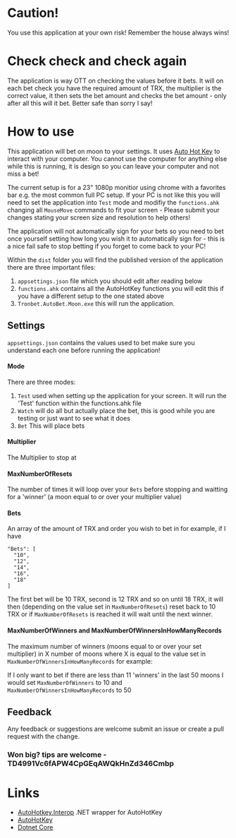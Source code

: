 # Caution!
You use this application at your own risk! Remember the house always wins!

# Check check and check again
The application is way OTT on checking the values before it bets. It will on each bet check you have the required amount of TRX, the multiplier is the correct value, it then sets the bet amount and checks the bet amount - only after all this will it bet. Better safe than sorry I say!

# How to use
This application will bet on moon to your settings. It uses [Auto Hot Key](https://www.autohotkey.com/) to interact with your computer. You cannot use the computer for anything else while this is running, it is design so you can leave your computer and not miss a bet!

The current setup is for a 23" 1080p monitior using chrome with a favorites bar e.g. the most common full PC setup. If your PC is not like this you will need to set the application into `Test` mode and modifiy the `functions.ahk` changing all `MouseMove` commands to fit your screen - Please submit your changes stating your screen size and resolution to help others!

The application will not automatically sign for your bets so you need to bet once yourself setting how long you wish it to automatically sign for - this is a nice fail safe to stop betting if you forget to come back to your PC!

Within the `dist` folder you will find the published version of the application there are three important files:
1. `appsettings.json` file which you should edit after reading below
1. `functions.ahk` contains all the AutoHotKey functions you will edit this if you have a different setup to the one stated above
1. `Tronbet.AutoBet.Moon.exe` this will run the application.

## Settings
`appsettings.json` contains the values used to bet make sure you understand each one before running the application!

#### Mode
There are three modes:
1. `Test` used when setting up the application for your screen. It will run the 'Test' function within the functions.ahk file
1. `Watch` will do all but actually place the bet, this is good while you are testing or just want to see what it does
1. `Bet` This will place bets

#### Multiplier
The Multiplier to stop at

#### MaxNumberOfResets
The number of times it will loop over your `Bets` before stopping and waitting for a 'winner' (a moon equal to or over your multiplier value)

#### Bets
An array of the amount of TRX and order you wish to bet in for example, if I have
```
"Bets": [
  "10",
  "12",
  "14",
  "16",
  "18"
]
```
The first bet will be 10 TRX, second is 12 TRX and so on until 18 TRX, it will then (depending on the value set in `MaxNumberOfResets`) reset back to 10 TRX or if `MaxNumberOfResets` is reached it will wait until the next winner.

#### MaxNumberOfWinners and MaxNumberOfWinnersInHowManyRecords
The maximum number of winners (moons equal to or over your set multiplier) in X number of moons where X is equal to the value set in  `MaxNumberOfWinnersInHowManyRecords` for example: 

If I only want to bet if there are less than 11 'winners' in the last 50 moons I would set `MaxNumberOfWinners` to 10 and `MaxNumberOfWinnersInHowManyRecords` to 50

## Feedback
Any feedback or suggestions are welcome submit an issue or create a pull request with the change.

### Won big? tips are welcome - TD4991Vc6fAPW4CpGEqAWQkHnZd346Cmbp

# Links
- [AutoHotkey.Interop](https://github.com/amazing-andrew/AutoHotkey.Interop) .NET wrapper for AutoHotKey
- [AutoHotKey](https://www.autohotkey.com/)
- [Dotnet Core](https://github.com/dotnet/core)
